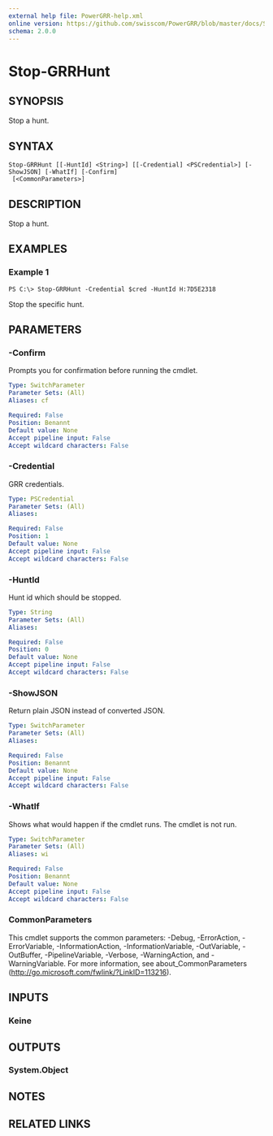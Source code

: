 ```yaml
---
external help file: PowerGRR-help.xml
online version: https://github.com/swisscom/PowerGRR/blob/master/docs/Stop-GRRHunt.md
schema: 2.0.0
---
```


# Stop-GRRHunt

## SYNOPSIS
Stop a hunt.

## SYNTAX

```
Stop-GRRHunt [[-HuntId] <String>] [[-Credential] <PSCredential>] [-ShowJSON] [-WhatIf] [-Confirm]
 [<CommonParameters>]
```

## DESCRIPTION
Stop a hunt.

## EXAMPLES

### Example 1
```
PS C:\> Stop-GRRHunt -Credential $cred -HuntId H:7D5E2318
```

Stop the specific hunt.

## PARAMETERS

### -Confirm
Prompts you for confirmation before running the cmdlet.

```yaml
Type: SwitchParameter
Parameter Sets: (All)
Aliases: cf

Required: False
Position: Benannt
Default value: None
Accept pipeline input: False
Accept wildcard characters: False
```

### -Credential
GRR credentials.

```yaml
Type: PSCredential
Parameter Sets: (All)
Aliases: 

Required: False
Position: 1
Default value: None
Accept pipeline input: False
Accept wildcard characters: False
```

### -HuntId
Hunt id which should be stopped.

```yaml
Type: String
Parameter Sets: (All)
Aliases: 

Required: False
Position: 0
Default value: None
Accept pipeline input: False
Accept wildcard characters: False
```

### -ShowJSON
Return plain JSON instead of converted JSON.

```yaml
Type: SwitchParameter
Parameter Sets: (All)
Aliases: 

Required: False
Position: Benannt
Default value: None
Accept pipeline input: False
Accept wildcard characters: False
```

### -WhatIf
Shows what would happen if the cmdlet runs.
The cmdlet is not run.

```yaml
Type: SwitchParameter
Parameter Sets: (All)
Aliases: wi

Required: False
Position: Benannt
Default value: None
Accept pipeline input: False
Accept wildcard characters: False
```

### CommonParameters
This cmdlet supports the common parameters: -Debug, -ErrorAction, -ErrorVariable, -InformationAction, -InformationVariable, -OutVariable, -OutBuffer, -PipelineVariable, -Verbose, -WarningAction, and -WarningVariable. For more information, see about_CommonParameters (http://go.microsoft.com/fwlink/?LinkID=113216).

## INPUTS

### Keine

## OUTPUTS

### System.Object

## NOTES

## RELATED LINKS

